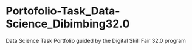# Portofolio-Task_Data-Science_Dibimbing32.0
Data Science Task Portfolio guided by the Digital Skill Fair 32.0 program
